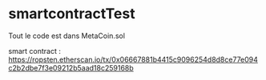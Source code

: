# smartcontractTest
Tout le code est dans MetaCoin.sol

smart contract : https://ropsten.etherscan.io/tx/0x06667881b4415c9096254d8d8ce77e094c2b2dbe7f3e09212b5aad18c259168b
